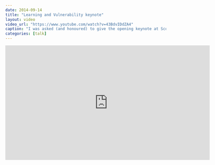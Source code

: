 ```yaml
---
date: 2014-09-14
title: "Learning and Vulnerability keynote"
layout: video
video_url: "https://www.youtube.com/watch?v=43BdvIDdZA4"
caption: "I was asked (and honoured) to give the opening keynote at ScotlandJS 2015."
categories: [talk]
---
```


<iframe width="640" height="360" src="http://www.youtube.com/embed/43BdvIDdZA4" frameborder="0" allowfullscreen></iframe>
